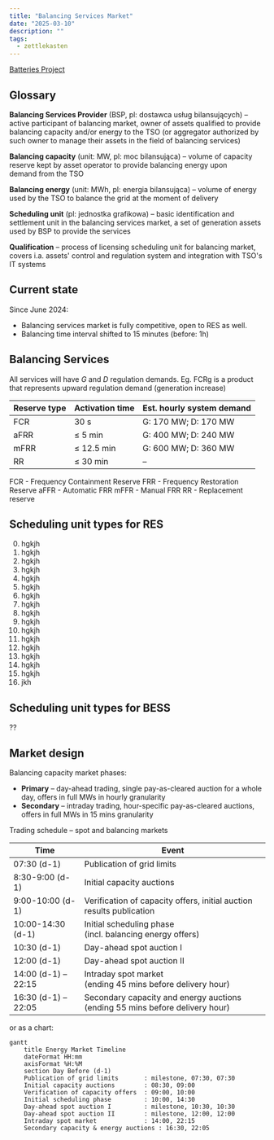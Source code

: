```yaml
---
title: "Balancing Services Market"
date: "2025-03-10"
description: ""
tags:
  - zettlekasten
---
```

[Batteries Project](../projects/Batteries%20Project.md)

## Glossary

**Balancing Services Provider** (BSP, pl: dostawca usług bilansujących) – active participant of balancing market, owner of assets qualified to provide balancing capacity and/or energy to the TSO (or aggregator authorized by such owner to manage their assets in the field of balancing services)

**Balancing capacity** (unit: MW, pl: moc bilansująca) – volume of capacity reserve kept by asset operator to provide balancing energy upon demand from the TSO

**Balancing energy** (unit: MWh, pl: energia bilansująca) – volume of energy used by the TSO to balance the grid at the moment of delivery

**Scheduling unit** (pl: jednostka grafikowa) – basic identification and settlement unit in the balancing services market, a set of generation assets used by BSP to provide the services

**Qualification** – process of licensing scheduling unit for balancing market, covers i.a. assets' control and regulation system and integration with TSO's IT systems

## Current state

Since June 2024: 

- Balancing services market is fully competitive, open to RES as well.
- Balancing time interval shifted to 15 minutes (before: 1h)

## Balancing Services

All services will have *G* and *D* regulation demands.
Eg. FCRg is a product that represents upward regulation demand (generation increase)

| Reserve type | Activation time | Est. hourly system demand |
| ------------ | --------------- | ------------------------- |
| FCR          | 30 s            | G: 170 MW; D: 170 MW      |
| aFRR         | ≤ 5 min         | G: 400 MW; D: 240 MW      |
| mFRR         | ≤ 12.5 min      | G: 600 MW; D: 360 MW      |
| RR           | ≤ 30 min        | –                         |

FCR - Frequency Containment Reserve
FRR - Frequency Restoration Reserve
aFFR - Automatic FRR
mFFR - Manual FRR
RR - Replacement reserve

## Scheduling unit types for RES

0. hgkjh
0. hgkjh
0. hgkjh
0. hgkjh
0. hgkjh
0. hgkjh
0. hgkjh
0. hgkjh
0. hgkjh
0. hgkjh
0. hgkjh
0. hgkjh
0. hgkjh
0. hgkjh
0. hgkjh
0. hgkjh
0. jkh

## Scheduling unit types for BESS

??

## Market design

Balancing capacity market phases:

- **Primary** – day-ahead trading, single pay-as-cleared auction for a whole day, offers in full MWs in hourly granularity
- **Secondary** – intraday trading, hour-specific pay-as-cleared auctions, offers in full MWs in 15 mins granularity

Trading schedule – spot and balancing markets

| Time                | Event                                                                             |
| ------------------- | --------------------------------------------------------------------------------- |
| 07:30 (d-1)         | Publication of grid limits                                                        |
| 8:30-9:00 (d-1)     | Initial capacity auctions                                                         |
| 9:00-10:00 (d-1)    | Verification of capacity offers, initial auction results publication              |
| 10:00-14:30 (d-1)   | Initial scheduling phase  <br>(incl. balancing energy offers)                     |
| 10:30 (d-1)         | Day-ahead spot auction I                                                          |
| 12:00 (d-1)         | Day-ahead spot auction II                                                         |
| 14:00 (d-1) – 22:15 | Intraday spot market  <br>(ending 45 mins before delivery hour)                   |
| 16:30 (d-1) – 22:05 | Secondary capacity and energy auctions  <br>(ending 55 mins before delivery hour) |

or as a chart:

```mermaid
gantt
    title Energy Market Timeline
    dateFormat HH:mm
    axisFormat %H:%M
    section Day Before (d-1)
    Publication of grid limits       : milestone, 07:30, 07:30
    Initial capacity auctions        : 08:30, 09:00
    Verification of capacity offers  : 09:00, 10:00
    Initial scheduling phase         : 10:00, 14:30
    Day-ahead spot auction I         : milestone, 10:30, 10:30
    Day-ahead spot auction II        : milestone, 12:00, 12:00
    Intraday spot market             : 14:00, 22:15
    Secondary capacity & energy auctions : 16:30, 22:05
```
